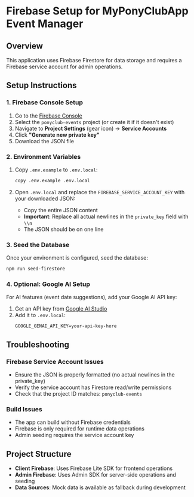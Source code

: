 # Firebase Setup for MyPonyClubApp Event Manager

## Overview
This application uses Firebase Firestore for data storage and requires a Firebase service account for admin operations.

## Setup Instructions

### 1. Firebase Console Setup
1. Go to the [Firebase Console](https://console.firebase.google.com/)
2. Select the `ponyclub-events` project (or create it if it doesn't exist)
3. Navigate to **Project Settings** (gear icon) → **Service Accounts**
4. Click **"Generate new private key"**
5. Download the JSON file

### 2. Environment Variables
1. Copy `.env.example` to `.env.local`:
   ```bash
   copy .env.example .env.local
   ```

2. Open `.env.local` and replace the `FIREBASE_SERVICE_ACCOUNT_KEY` with your downloaded JSON:
   - Copy the entire JSON content
   - **Important**: Replace all actual newlines in the `private_key` field with `\\n`
   - The JSON should be on one line

### 3. Seed the Database
Once your environment is configured, seed the database:
```bash
npm run seed-firestore
```

### 4. Optional: Google AI Setup
For AI features (event date suggestions), add your Google AI API key:
1. Get an API key from [Google AI Studio](https://aistudio.google.com/)
2. Add it to `.env.local`:
   ```
   GOOGLE_GENAI_API_KEY=your-api-key-here
   ```

## Troubleshooting

### Firebase Service Account Issues
- Ensure the JSON is properly formatted (no actual newlines in the private_key)
- Verify the service account has Firestore read/write permissions
- Check that the project ID matches: `ponyclub-events`

### Build Issues
- The app can build without Firebase credentials
- Firebase is only required for runtime data operations
- Admin seeding requires the service account key

## Project Structure
- **Client Firebase**: Uses Firebase Lite SDK for frontend operations
- **Admin Firebase**: Uses Admin SDK for server-side operations and seeding
- **Data Sources**: Mock data is available as fallback during development

